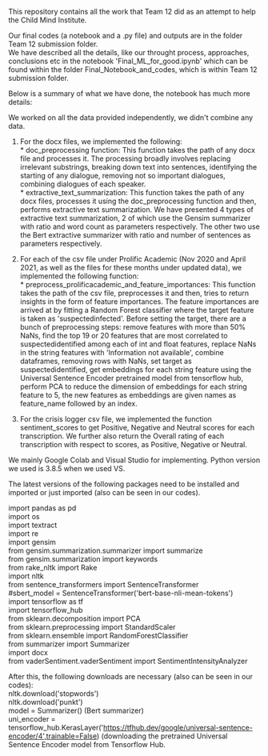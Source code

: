 This repository contains all the work that Team 12 did as an attempt to help the Child Mind Institute.<br>

Our final codes (a notebook and a .py file) and outputs are in the folder Team 12 submission folder. <br>
We have described all the details, like our throught process, approaches, conclusions etc in the notebook 'Final_ML_for_good.ipynb' which can be found within the folder Final_Notebook_and_codes, which is within Team 12 submission folder. <br>

Below is a summary of what we have done, the notebook has much more details:<br>

We worked on all the data provided independently, we didn't combine any data.

1) For the docx files, we implemented the following:<br>
             * doc_preprocessing function: This function takes the path of any docx file and processes it. The processing broadly involves replacing irrelevant substrings,    breaking down text into sentences, identifying the starting of any dialogue, removing not so important dialogues, combining dialogues of each speaker.<br>
             * extractive_text_summarization: This function takes the path of any docx files, processes it using the doc_preprocessing function and then, performs extractive text summarization. We have presented 4 types of extractive text summarization, 2 of which use the Gensim summarizer with ratio and word count as parameters respectively. The other two use the Bert extractive summarizer with ratio and number of sentences as parameters respectively.<br>

2) For each of the csv file under Prolific Academic (Nov 2020 and April 2021, as well as the files for these months under updated data), we implemented the following function:<br>
             * preprocess_prolificacademic_and_feature_importances: This function takes the path of the csv file, preprocesses it and then, tries to return insights in the form of feature importances. The feature importances are arrived at by fitting a Random Forest classifier where the target feature is taken as 'suspectedinfected'. Before setting the target, there are a bunch of preprocessing steps: remove features with more than 50% NaNs, find the top 19 or 20 features that are most correlated to suspectedidentified among each of int and float features, replace NaNs in the string features with 'Information not available', combine dataframes, removing rows with NaNs, set target as suspectedidentified, get embeddings for each string feature using the Universal Sentence Encoder pretrained model from tensorflow hub, perform PCA to reduce the dimension of embeddings for each string feature to 5, the new features as embeddings are given names as feature_name followed by an index.<br>

3) For the crisis logger csv file, we implemented the function sentiment_scores to get Positive, Negative and Neutral scores for each transcription. We further also return the Overall rating of each transcription with respect to scores, as Positive, Negative or Neutral. <br>



We mainly Google Colab and Visual Studio for implementing. Python version we used is 3.8.5 when we used VS. <br>

The latest versions of the following packages need to be installed and imported or just imported (also can be seen in our codes).<br>

import pandas as pd <br>
import os <br>
import textract <br>
import re <br>
import gensim<br>
from gensim.summarization.summarizer import summarize <br>
from gensim.summarization import keywords <br>
from rake_nltk import Rake <br>
import nltk <br>
from sentence_transformers import SentenceTransformer <br>
#sbert_model = SentenceTransformer('bert-base-nli-mean-tokens') <br>
import tensorflow as tf <br>
import tensorflow_hub <br>
from sklearn.decomposition import PCA <br>
from sklearn.preprocessing import StandardScaler <br>
from sklearn.ensemble import RandomForestClassifier <br>
from summarizer import Summarizer <br>
import docx <br>
from vaderSentiment.vaderSentiment import SentimentIntensityAnalyzer <br>

After this, the following downloads are necessary (also can be seen in our codes):<br>
nltk.download('stopwords') <br>
nltk.download('punkt') <br>
model = Summarizer() (Bert summarizer) <br>
uni_encoder = tensorflow_hub.KerasLayer('https://tfhub.dev/google/universal-sentence-encoder/4',trainable=False) (downloading the pretrained Universal Sentence Encoder model from Tensorflow Hub.


